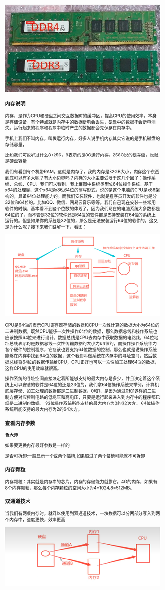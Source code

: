 ![image-20250720140318217](assets/image-20250720140318217.png)

### 内存说明

内存，是作为CPU和硬盘之间交互数据时的缓冲区，提高CPU的使用效率，本身是存储设备，有个特点就是内存中的数据断电会丢失，硬盘中的数据不会断电消失。运行起来的程序和程序中临时产生的数据都会先保存在内存中。

手机上我们不叫内存，叫做运行内存，好多人说手机内存其实它说的是手机磁盘的存储容量，

比如我们可能听过什么8+256，8表示的是8G运行内存，256G说的是存储，也就是硬盘容量



我们有看到有个机带RAM，这就是内存了，我的内存是32GB大小，内存这个东西到底可以有多大呢？有大小边界吗？内存的大小主要受限于这几个因子：操作系统、总线、CPU，我们可以看到，我上面图中系统类型位64位操作系统，基于x64的处理器，这个x64是x86_64位的简写形式，说的是这个电脑的CPU是x86架构的，具备64位处理能力的。而我们安装软件，也就是程序员开发的软件也是分32位和64位的。比如QQ、微信、网易云音乐等等。我们自己现在安装一些常用软件的时候，基本看不到这个位数的体现了，因为我们现在的电脑系统大多数都是64位的了，而不管是32位的软件还是64位的软件都是支持安装在64位的系统上运行的。但是如果你的系统是32位的，那么是无法安装运行64位的软件的，这又是为什么呢？接下来我们讲解一下，看图：

![image-20250720133113160](assets/image-20250720133113160.png)



CPU是64位的表示CPU寄存器存储的数据和CPU一次性计算的数据大小为64位的二进制数据，既然CPU能够一次性操作64位的数据，那么数据总线和操作系统也应该按照64位来进行设计，数据总线是CPU去内存中获取数据的电路线，64位地址总线表示的是数据总线一次性传输数据的大小为64位的，而操作操作系统作为各个硬件的控制程序，它应该也要支持64位数据的控制。那么也就是说操作系统能够在内存中找到64位的数据，这个我们叫做系统在内存中的寻址空间，然后数据总线将64位的数据传输给CPU，CPU正好也可以一次性加工处理64位的数据，这样CPU的使用效率就很高。

操作系统的寻址空间直接决定着所能够支持的最大内存是多少，并且决定着这个系统上可以安装的软件是64位的还是23位的，我们拿64位操作系统来举例，计算机底层存储、加工处理的数据都是二进制数据，0和1，是因为通过0和1这样的二进制方便对应控制电路的低电压和高电压，只要是运行起来进入到内存中的程序都已经是二进制的数据。
32位操作系统所能支持的最大内存为2的32次方。
64位操作系统所能支持的最大内存为2的64次方。



### 查看内存参数

**鲁大师**



如果要更换内存最好参数是一样的

是否可拆卸:一般显示一个或两个插槽,如果超过了两个插槽可能就不可拆卸



### 内存颗粒

内存颗粒：其实就是内存中的芯片，内存的存储能力就靠它。4G的内存，如果有8个内存颗粒，那么每个内存颗粒的空间大小为4*1024/8=512MB。



### 双通道技术

当我们有两根内存时，就可以使用到双通道技术，一块数据可以分两部分写入到两个内存中，速度更快，效率更高

![image-20250720140226751](assets/image-20250720140226751.png)